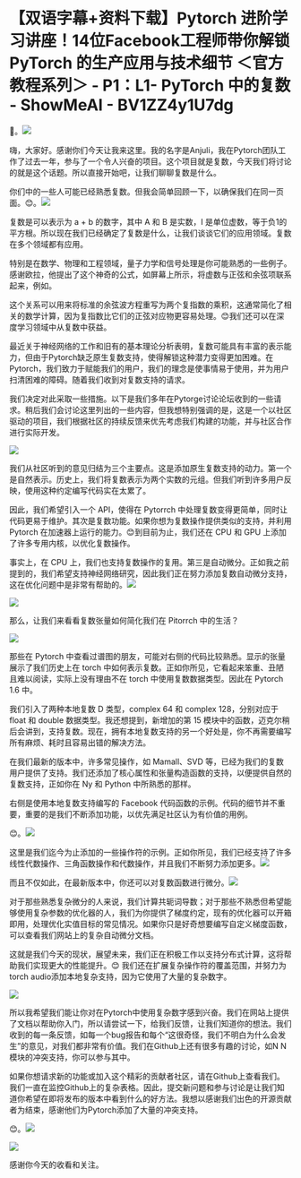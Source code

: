 # 【双语字幕+资料下载】Pytorch 进阶学习讲座！14位Facebook工程师带你解锁 PyTorch 的生产应用与技术细节 ＜官方教程系列＞ - P1：L1- PyTorch 中的复数 - ShowMeAI - BV1ZZ4y1U7dg

🎼。![](img/30cfbf4aab59021d051c0076fb315c26_1.png)

嗨，大家好。感谢你们今天让我来这里。我的名字是Anjuli，我在Pytorch团队工作了过去一年，参与了一个令人兴奋的项目。这个项目就是复数，今天我们将讨论的就是这个话题。所以直接开始吧，让我们聊聊复数是什么。

你们中的一些人可能已经熟悉复数。但我会简单回顾一下，以确保我们在同一页面。😊。![](img/30cfbf4aab59021d051c0076fb315c26_3.png)

复数是可以表示为 a + b 的数字，其中 A 和 B 是实数，I 是单位虚数，等于负1的平方根。所以现在我们已经确定了复数是什么，让我们谈谈它们的应用领域。复数在多个领域都有应用。

特别是在数学、物理和工程领域，量子力学和信号处理是你可能熟悉的一些例子。感谢欧拉，他提出了这个神奇的公式，如屏幕上所示，将虚数与正弦和余弦项联系起来，例如。

这个关系可以用来将标准的余弦波方程重写为两个复指数的乘积，这通常简化了相关的数学计算，因为复指数比它们的正弦对应物更容易处理。😊我们还可以在深度学习领域中从复数中获益。

最近关于神经网络的工作和旧有的基本理论分析表明，复数可能具有丰富的表示能力，但由于Pytorch缺乏原生复数支持，使得解锁这种潜力变得更加困难。在Pytorch，我们致力于赋能我们的用户，我们的理念是使事情易于使用，并为用户扫清困难的障碍。随着我们收到对复数支持的请求。

我们决定对此采取一些措施。以下是我们多年在Pytorge讨论论坛收到的一些请求。稍后我们会讨论这里列出的一些内容，但我想特别强调的是，这是一个以社区驱动的项目，我们根据社区的持续反馈来优先考虑我们构建的功能，并与社区合作进行实际开发。

![](img/30cfbf4aab59021d051c0076fb315c26_5.png)

我们从社区听到的意见归结为三个主要点。这是添加原生复数支持的动力。第一个是自然表示。历史上，我们将复数表示为两个实数的元组。但我们听到许多用户反映，使用这种约定编写代码实在太累了。

因此，我们希望引入一个 API，使得在 Pytorrch 中处理复数变得更简单，同时让代码更易于维护。其次是复数功能。如果你想为复数操作提供类似的支持，并利用 Pytorch 在加速器上运行的能力。😊到目前为止，我们还在 CPU 和 GPU 上添加了许多专用内核，以优化复数操作。

事实上，在 CPU 上，我们也支持复数操作的复用。第三是自动微分。正如我之前提到的，我们希望支持神经网络研究，因此我们正在努力添加复数自动微分支持，这在优化问题中是非常有帮助的。![](img/30cfbf4aab59021d051c0076fb315c26_7.png)

![](img/30cfbf4aab59021d051c0076fb315c26_8.png)

那么，让我们来看看复数张量如何简化我们在 Pitorrch 中的生活？

![](img/30cfbf4aab59021d051c0076fb315c26_10.png)

那些在 Pytorch 中查看过谱图的朋友，可能对右侧的代码比较熟悉。显示的张量展示了我们历史上在 torch 中如何表示复数。正如你所见，它看起来笨重、丑陋且难以阅读，实际上没有理由不在 torch 中使用复数数据类型。因此在 Pytorch 1.6 中。

我们引入了两种本地复数 D 类型，complex 64 和 complex 128，分别对应于 float 和 double 数据类型。我还想提到，新增加的第 15 模块中的函数，迈克尔稍后会讲到，支持复数。现在，拥有本地复数支持的另一个好处是，你不再需要编写所有麻烦、耗时且容易出错的解决方法。

在我们最新的版本中，许多常见操作，如 Mamall、SVD 等，已经为我们的复数用户提供了支持。我们还添加了核心属性和张量构造函数的支持，以便提供自然的复数支持，正如你在 Ny 和 Python 中所熟悉的那样。

右侧是使用本地复数支持编写的 Facebook 代码函数的示例。代码的细节并不重要，重要的是我们不断添加功能，以优先满足社区认为有价值的用例。

😊。![](img/30cfbf4aab59021d051c0076fb315c26_12.png)

这里是我们迄今为止添加的一些操作符的示例。正如你所见，我们已经支持了许多线性代数操作、三角函数操作和代数操作，并且我们不断努力添加更多。![](img/30cfbf4aab59021d051c0076fb315c26_14.png)

而且不仅如此，在最新版本中，你还可以对复数函数进行微分。![](img/30cfbf4aab59021d051c0076fb315c26_16.png)

对于那些熟悉复杂微分的人来说，我们计算共轭词导数；对于那些不熟悉但希望能够使用复杂参数的优化器的人，我们为你提供了梯度约定，现有的优化器可以开箱即用，处理优化实值目标的常见情况。如果你只是好奇想要编写自定义梯度函数，可以查看我们网站上的复杂自动微分文档。

这就是我们今天的现状，展望未来，我们正在积极工作以支持分布式计算，这将帮助我们实现更大的性能提升。😊 我们还在扩展复杂操作符的覆盖范围，并努力为torch audio添加本地复杂支持，因为它使用了大量的复杂数字。

![](img/30cfbf4aab59021d051c0076fb315c26_18.png)

所以我希望我们能让你对在Pytorch中使用复杂数字感到兴奋。我们在网站上提供了文档以帮助你入门，所以请尝试一下，给我们反馈，让我们知道你的想法。我们收到的每一条反馈，如每一个bug报告和每个“这很奇怪，我们不明白为什么会发生”的意见，对我们都非常有价值。我们在Github上还有很多有趣的讨论，如N N模块的冲突支持，你可以参与其中。

如果你想请求新的功能或加入这个精彩的贡献者社区，请在Github上查看我们。我们一直在监控Github上的复杂表格。因此，提交新问题和参与讨论是让我们知道你希望在即将发布的版本中看到什么的好方法。我想以感谢我们出色的开源贡献者为结束，感谢他们为Pytorch添加了大量的冲突支持。

😊。![](img/30cfbf4aab59021d051c0076fb315c26_20.png)

![](img/30cfbf4aab59021d051c0076fb315c26_21.png)

感谢你今天的收看和关注。
